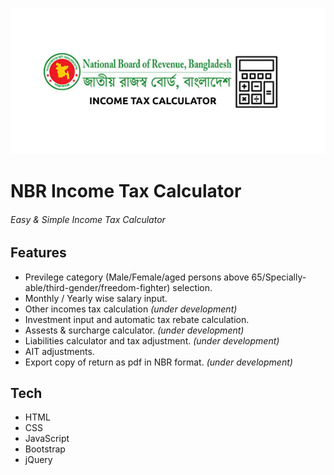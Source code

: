 
![NBR Income Tax Calculator](https://github.com/an-amin/nbr-incometax-calculator/raw/main/img/nbr-tax-calculator-thumbnail.png)
# NBR Income Tax Calculator
###### Easy & Simple Income Tax Calculator 

## Features
* Previlege category (Male/Female/aged persons above 65/Specially-able/third-gender/freedom-fighter) selection.
* Monthly / Yearly wise salary input.
* Other incomes tax calculation _(under development)_
* Investment input and automatic tax rebate calculation.
* Assests & surcharge calculator. _(under development)_
* Liabilities calculator and tax adjustment. _(under development)_
* AIT adjustments.
* Export copy of return as pdf in NBR format.  _(under development)_

## Tech
- HTML
- CSS
- JavaScript
- Bootstrap
- jQuery
